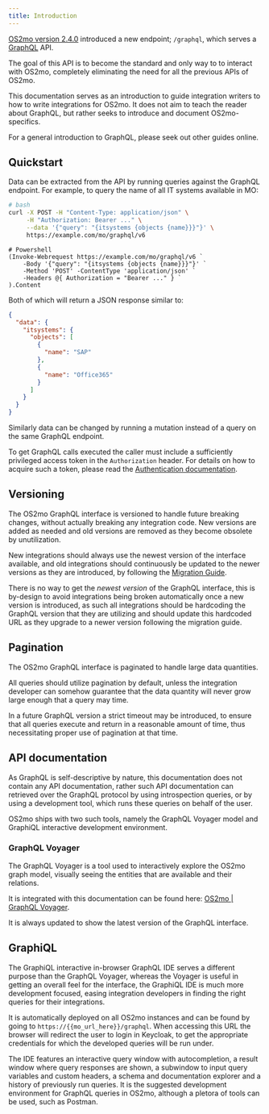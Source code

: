 ```yaml
---
title: Introduction
---
```


[OS2mo version 2.4.0](../../changelog.md#240-2021-09-23) introduced a new
endpoint; `/graphql`, which serves a [GraphQL](https://graphql.org/) API.

The goal of this API is to become the standard and only way to to interact with
OS2mo, completely eliminating the need for all the previous APIs of OS2mo.

This documentation serves as an introduction to guide integration writers to
how to write integrations for OS2mo. It does not aim to teach the reader about
GraphQL, but rather seeks to introduce and document OS2mo-specifics.

For a general introduction to GraphQL, please seek out other guides online.


## Quickstart

Data can be extracted from the API by running queries against the GraphQL
endpoint. For example, to query the name of all IT systems available in MO:
```bash
# bash
curl -X POST -H "Content-Type: application/json" \
     -H "Authorization: Bearer ..." \
     --data '{"query": "{itsystems {objects {name}}}"}' \
     https://example.com/mo/graphql/v6
```
```pwsh
# Powershell
(Invoke-Webrequest https://example.com/mo/graphql/v6 `
    -Body '{"query": "{itsystems {objects {name}}}"}' `
    -Method 'POST' -ContentType 'application/json' `
    -Headers @{ Authorization = "Bearer ..." } `
).Content
```
Both of which will return a JSON response similar to:
```json
{
  "data": {
    "itsystems": {
      "objects": [
        {
          "name": "SAP"
        },
        {
          "name": "Office365"
        }
      ]
    }
  }
}
```
Similarly data can be changed by running a mutation instead of a query on the
same GraphQL endpoint.

To get GraphQL calls executed the caller must include a sufficiently privileged
access token in the `Authorization` header. For details on how to acquire such
a token, please read the [Authentication documentation](../iam/auth.md).


## Versioning

The OS2mo GraphQL interface is versioned to handle future breaking changes,
without actually breaking any integration code. New versions are added as
needed and old versions are removed as they become obsolete by unutilization.

New integrations should always use the newest version of the interface
available, and old integrations should continuously be updated to the newer
versions as they are introduced, by following the [Migration Guide](migration.md).

There is no way to get the *newest version* of the GraphQL interface, this is
by-design to avoid integrations being broken automatically once a new version
is introduced, as such all integrations should be hardcoding the GraphQL version
that they are utilizing and should update this hardcoded URL as they upgrade to
a newer version following the migration guide.


## Pagination

The OS2mo GraphQL interface is paginated to handle large data quantities.

All queries should utilize pagination by default, unless the integration
developer can somehow guarantee that the data quantity will never grow
large enough that a query may time.

In a future GraphQL version a strict timeout may be introduced, to ensure that
all queries execute and return in a reasonable amount of time, thus
necessitating proper use of pagination at that time.


## API documentation

As GraphQL is self-descriptive by nature, this documentation does not contain
any API documentation, rather such API documentation can retrieved over the
GraphQL protocol by using introspection queries, or by using a development tool,
which runs these queries on behalf of the user.

OS2mo ships with two such tools, namely the GraphQL Voyager model and GraphiQL
interactive development environment.


### GraphQL Voyager

The GraphQL Voyager is a tool used to interactively explore the OS2mo graph
model, visually seeing the entities that are available and their relations.

It is integrated with this documentation can be found here:
[OS2mo | GraphQL Voyager](voyager.html).

It is always updated to show the latest version of the GraphQL interface.

## GraphiQL

The GraphiQL interactive in-browser GraphQL IDE serves a different purpose than
the GraphQL Voyager, whereas the Voyager is useful in getting an overall feel
for the interface, the GraphiQL IDE is much more development focused, easing
integration developers in finding the right queries for their integrations.

It is automatically deployed on all OS2mo instances and can be found by going
to `https://{{mo_url_here}}/graphql`. When accessing this URL the browser will
redirect the user to login in Keycloak, to get the appropriate credentials for
which the developed queries will be run under.

The IDE features an interactive query window with autocompletion, a result
window where query responses are shown, a subwindow to input query variables
and custom headers, a schema and documentation explorer and a history of
previously run queries. It is the suggested development environment for GraphQL
queries in OS2mo, although a pletora of tools can be used, such as Postman.
